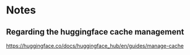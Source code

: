# Notes

## Regarding the huggingface cache management
https://huggingface.co/docs/huggingface_hub/en/guides/manage-cache
